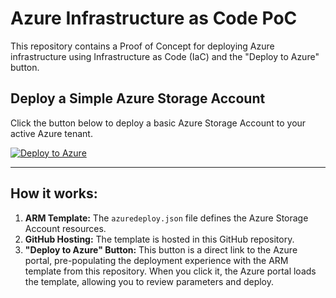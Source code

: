 # Azure Infrastructure as Code PoC

This repository contains a Proof of Concept for deploying Azure infrastructure using Infrastructure as Code (IaC) and the "Deploy to Azure" button.

## Deploy a Simple Azure Storage Account

Click the button below to deploy a basic Azure Storage Account to your active Azure tenant.


[![Deploy to Azure](https://aka.ms/deploytoazurebutton)](https://portal.azure.com/#create/Microsoft.Template/uri/https%3A%2F%2Fraw.githubusercontent.com%2Fvinodkumarss%2FAZ-Iac-custom-deployment%2Frefs%2Fheads%2Fazure-iac-poc%2Fazuredeploy.json%3Ftoken%3DGHSAT0AAAAAADFH4X2MWAQCNLWKJ763PHXK2CD5HRQ)

---

## How it works:

1.  **ARM Template:** The `azuredeploy.json` file defines the Azure Storage Account resources.
2.  **GitHub Hosting:** The template is hosted in this GitHub repository.
3.  **"Deploy to Azure" Button:** This button is a direct link to the Azure portal, pre-populating the deployment experience with the ARM template from this repository. When you click it, the Azure portal loads the template, allowing you to review parameters and deploy.

